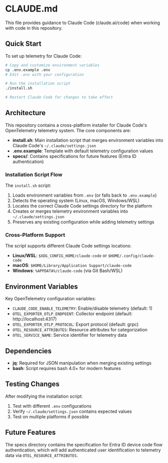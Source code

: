 # CLAUDE.md

This file provides guidance to Claude Code (claude.ai/code) when working with code in this repository.

## Quick Start

To set up telemetry for Claude Code:

```bash
# Copy and customize environment variables
cp .env.example .env
# Edit .env with your configuration

# Run the installation script
./install.sh

# Restart Claude Code for changes to take effect
```

## Architecture

This repository contains a cross-platform installer for Claude Code's OpenTelemetry telemetry system. The core components are:

- **install.sh**: Main installation script that merges environment variables into Claude Code's `~/.claude/settings.json`
- **.env.example**: Template with default telemetry configuration values
- **specs/**: Contains specifications for future features (Entra ID authentication)

### Installation Script Flow

The `install.sh` script:
1. Loads environment variables from `.env` (or falls back to `.env.example`)
2. Detects the operating system (Linux, macOS, Windows/WSL)
3. Locates the correct Claude Code settings directory for the platform
4. Creates or merges telemetry environment variables into `~/.claude/settings.json`
5. Preserves any existing configuration while adding telemetry settings

### Cross-Platform Support

The script supports different Claude Code settings locations:
- **Linux/WSL**: `$XDG_CONFIG_HOME/claude-code` or `$HOME/.config/claude-code`
- **macOS**: `$HOME/Library/Application Support/claude-code`
- **Windows**: `%APPDATA%/claude-code` (via Git Bash/WSL)

## Environment Variables

Key OpenTelemetry configuration variables:
- `CLAUDE_CODE_ENABLE_TELEMETRY`: Enable/disable telemetry (default: 1)
- `OTEL_EXPORTER_OTLP_ENDPOINT`: Collector endpoint (default: http://localhost:4317)
- `OTEL_EXPORTER_OTLP_PROTOCOL`: Export protocol (default: grpc)
- `OTEL_RESOURCE_ATTRIBUTES`: Resource attributes for categorization
- `OTEL_SERVICE_NAME`: Service identifier for telemetry data

## Dependencies

- **jq**: Required for JSON manipulation when merging existing settings
- **bash**: Script requires bash 4.0+ for modern features

## Testing Changes

After modifying the installation script:
1. Test with different `.env` configurations
2. Verify `~/.claude/settings.json` contains expected values
3. Test on multiple platforms if possible

## Future Features

The specs directory contains the specification for Entra ID device code flow authentication, which will add authenticated user identification to telemetry data via `OTEL_RESOURCE_ATTRIBUTES`.